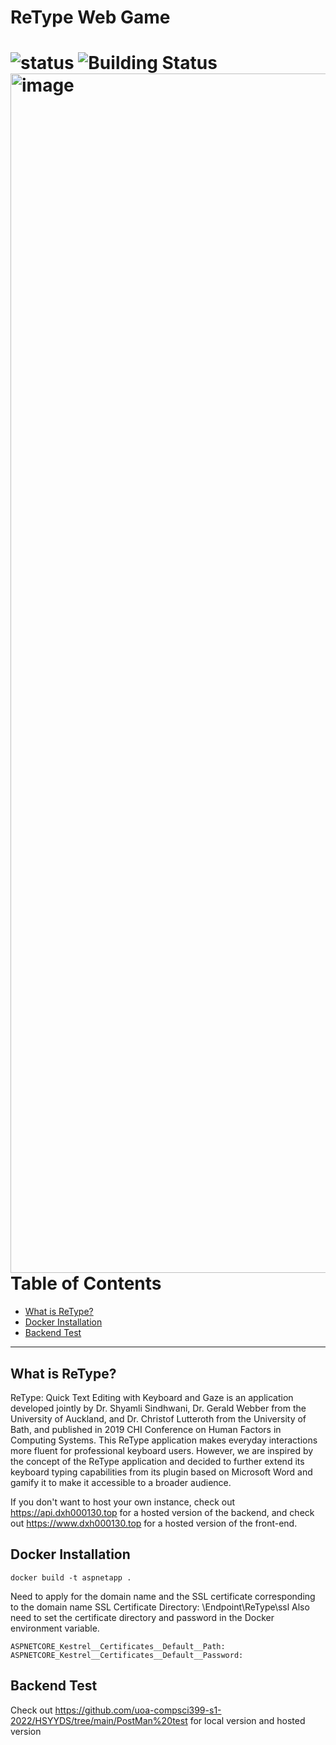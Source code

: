 # ReType Web Game

![status](https://img.shields.io/badge/Build%20and%20Test-Pass-success)
![Building Status](https://img.shields.io/badge/Status-Building-orange)
<img width="1919" alt="image" src="https://user-images.githubusercontent.com/34475380/169993603-39ad495b-5aad-40c8-93af-b369f7395061.png">
Table of Contents
=======================

* [What is ReType?](#what-is-ReType)
* [Docker Installation](#Docker-Installation)
* [Backend Test](#backend-Test)

---

What is ReType?
------
ReType: Quick Text Editing with Keyboard and Gaze is an application developed jointly by Dr. Shyamli Sindhwani, Dr. Gerald Webber from the University of Auckland, and Dr. Christof Lutteroth from the University of Bath, and published in 2019 CHI Conference on Human Factors in Computing Systems. This ReType application makes everyday interactions more fluent for professional keyboard users. However, we are inspired by the concept of the ReType application and decided to further extend its keyboard typing capabilities from its plugin based on Microsoft Word and gamify it to make it accessible to a broader audience.

If you don't want to host your own instance, check out https://api.dxh000130.top for a hosted version of the backend, and check out https://www.dxh000130.top for a hosted version of the front-end.

Docker Installation
------
```
docker build -t aspnetapp .
```
Need to apply for the domain name and the SSL certificate corresponding to the domain name
SSL Certificate Directory: \Endpoint\ReType\ssl
Also need to set the certificate directory and password in the Docker environment variable.
```
ASPNETCORE_Kestrel__Certificates__Default__Path:
ASPNETCORE_Kestrel__Certificates__Default__Password:
```

Backend Test
------
Check out https://github.com/uoa-compsci399-s1-2022/HSYYDS/tree/main/PostMan%20test for local version and hosted version
